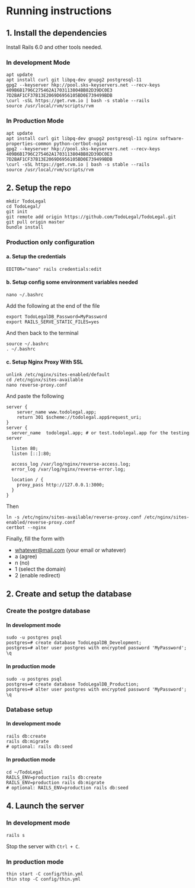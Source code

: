 # Running instructions

## 1. Install the dependencies

Install Rails 6.0 and other tools needed.

### In development Mode

```
apt update
apt install curl git libpq-dev gnupg2 postgresql-11
gpg2 --keyserver hkp://pool.sks-keyservers.net --recv-keys 409B6B1796C275462A1703113804BB82D39DC0E3 7D2BAF1CF37B13E2069D6956105BD0E739499BDB
\curl -sSL https://get.rvm.io | bash -s stable --rails
source /usr/local/rvm/scripts/rvm
```

### In Production Mode

```
apt update
apt install curl git libpq-dev gnupg2 postgresql-11 nginx software-properties-common python-certbot-nginx
gpg2 --keyserver hkp://pool.sks-keyservers.net --recv-keys 409B6B1796C275462A1703113804BB82D39DC0E3 7D2BAF1CF37B13E2069D6956105BD0E739499BDB
\curl -sSL https://get.rvm.io | bash -s stable --rails
source /usr/local/rvm/scripts/rvm
```

## 2. Setup the repo

```
mkdir TodoLegal
cd TodoLegal/
git init
git remote add origin https://github.com/TodoLegal/TodoLegal.git
git pull origin master
bundle install
```

### Production only configuration

#### a. Setup the credentials

```
EDITOR="nano" rails credentials:edit
```

#### b. Setup config some environment variables needed

```
nano ~/.bashrc
```

Add the following at the end of the file

```
export TodoLegalDB_Password=MyPassword
export RAILS_SERVE_STATIC_FILES=yes
```

And then back to the terminal

```
source ~/.bashrc
. ~/.bashrc
```

#### c. Setup Nginx Proxy With SSL

```
unlink /etc/nginx/sites-enabled/default
cd /etc/nginx/sites-available
nano reverse-proxy.conf
```

And paste the following

```
server {
    server_name www.todolegal.app;
    return 301 $scheme://todolegal.app$request_uri;
}
server {
  server_name  todolegal.app; # or test.todolegal.app for the testing server
  
  listen 80;
  listen [::]:80;

  access_log /var/log/nginx/reverse-access.log;
  error_log /var/log/nginx/reverse-error.log;

  location / {
    proxy_pass http://127.0.0.1:3000;
  }
}
```

Then

```
ln -s /etc/nginx/sites-available/reverse-proxy.conf /etc/nginx/sites-enabled/reverse-proxy.conf
certbot --nginx
```

Finally, fill the form with

* whatever@mail.com (your email or whatever)
* a (agree)
* n (no)
* 1 (select the domain)
* 2 (enable redirect)

## 2. Create and setup the database

### Create the postgre database

#### In development mode

```
sudo -u postgres psql
postgres=# create database TodoLegalDB_Development;
postgres=# alter user postgres with encrypted password 'MyPassword';
\q
```

#### In production mode

```
sudo -u postgres psql
postgres=# create database TodoLegalDB_Production;
postgres=# alter user postgres with encrypted password 'MyPassword';
\q
```

### Database setup

#### In development mode

```
rails db:create
rails db:migrate
# optional: rails db:seed
```

#### In production mode

```
cd ~/TodoLegal
RAILS_ENV=production rails db:create
RAILS_ENV=production rails db:migrate
# optional: RAILS_ENV=production rails db:seed
```

## 4. Launch the server

### In development mode

```
rails s
```

Stop the server with `Ctrl + C`.

### In production mode

```
thin start -C config/thin.yml
thin stop -C config/thin.yml
```
